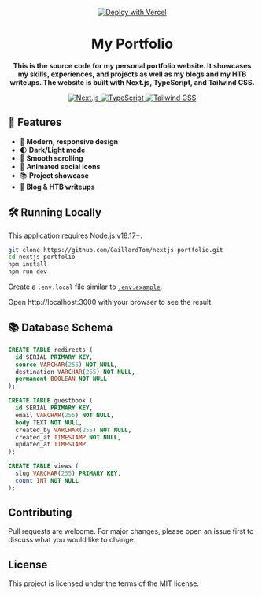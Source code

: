 <p align="center">
  <a href="https://vercel.com/new/clone?repository-url=https%3A%2F%2Fgithub.com%2Fleerob%2Fleerob.io">
    <img src="https://vercel.com/button" alt="Deploy with Vercel" />
  </a>
</p>

<h1 align="center">My Portfolio</h1>

<p align="center">
  <strong>This is the source code for my personal portfolio website. It showcases my skills, experiences, and projects as well as my blogs and my HTB writeups. The website is built with Next.js, TypeScript, and Tailwind CSS.</strong>
</p>

<p align="center">
  <a href="https://nextjs.org/">
    <img src="https://img.shields.io/badge/-Next.js-000?&logo=Next.js" alt="Next.js" />
  </a>
  <a href="https://www.typescriptlang.org/">
    <img src="https://img.shields.io/badge/-TypeScript-007ACC?&logo=TypeScript" alt="TypeScript" />
  </a>
  <a href="https://tailwindcss.com/">
    <img src="https://img.shields.io/badge/-Tailwind_CSS-38B2AC?&logo=Tailwind%20CSS" alt="Tailwind CSS" />
  </a>
</p>

## 🚀 Features

- 🎨 **Modern, responsive design**
- 🌓 **Dark/Light mode**
- 📜 **Smooth scrolling**
- 🎉 **Animated social icons**
- 📚 **Project showcase**
- 📝 **Blog & HTB writeups**


## 🛠️ Running Locally

This application requires Node.js v18.17+.

```bash
git clone https://github.com/GaillardTom/nextjs-portfolio.git
cd nextjs-portfolio
npm install
npm run dev
```

Create a `.env.local` file similar to [`.env.example`](https://github.com/leerob/leerob.io/blob/main/.env.example).


Open http://localhost:3000 with your browser to see the result.


## 📚 Database Schema

```sql
CREATE TABLE redirects (
  id SERIAL PRIMARY KEY,
  source VARCHAR(255) NOT NULL,
  destination VARCHAR(255) NOT NULL,
  permanent BOOLEAN NOT NULL
);

CREATE TABLE guestbook (
  id SERIAL PRIMARY KEY,
  email VARCHAR(255) NOT NULL,
  body TEXT NOT NULL,
  created_by VARCHAR(255) NOT NULL,
  created_at TIMESTAMP NOT NULL,
  updated_at TIMESTAMP
);

CREATE TABLE views (
  slug VARCHAR(255) PRIMARY KEY,
  count INT NOT NULL
);
```



## Contributing 
  Pull requests are welcome. For major changes, please open an issue first to discuss what you would like to change.

## License 
  This project is licensed under the terms of the MIT license.



